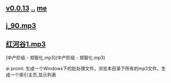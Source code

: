 ## [v0.0.13](https://github.com/littleflute/Songs/edit/master/mp3/readme.md) [..](..) [me](https://littleflute.github.io/Songs/mp3/)
## [j_90.mp3](j_90.mp3)
## [红河谷1.mp3](红河谷1.mp3)

[中产阶级 - 郑智化.mp3](中产阶级 - 郑智化.mp3)

ai promt:
生成一个Windows下的批处理文件。浏览本目录下所有的mp3文件。生成一个索引主页,显示列表